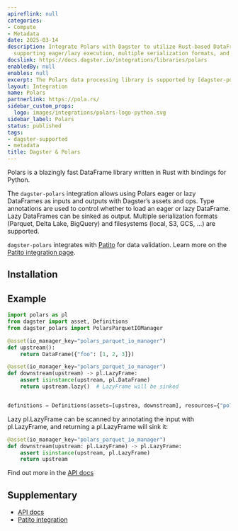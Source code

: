```yaml
---
apireflink: null
categories:
- Compute
- Metadata
date: 2025-03-14
description: Integrate Polars with Dagster to utilize Rust-based DataFrames in Python,
  supporting eager/lazy execution, multiple serialization formats, and data validation.
docslink: https://docs.dagster.io/integrations/libraries/polars
enabledBy: null
enables: null
excerpt: The Polars data processing library is supported by [dagster-polars](/integrations/polars)
layout: Integration
name: Polars
partnerlink: https://pola.rs/
sidebar_custom_props:
  logo: images/integrations/polars-logo-python.svg
sidebar_label: Polars
status: published
tags:
- dagster-supported
- metadata
title: Dagster & Polars
---
```


Polars is a blazingly fast DataFrame library written in Rust with bindings for Python.

The `dagster-polars` integration allows using Polars eager or lazy DataFrames as inputs and outputs with Dagster’s assets and ops. Type annotations are used to control whether to load an eager or lazy DataFrame. Lazy DataFrames can be sinked as output. Multiple serialization formats (Parquet, Delta Lake, BigQuery) and filesystems (local, S3, GCS, …) are supported.

`dagster-polars` integrates with [Patito](https://github.com/JakobGM/patito) for data validation. Learn more on the [Patito integration page](/integrations/libraries/patito).

## Installation

<PackageInstallInstructions packageName="dagster-polars" />

## Example

```python
import polars as pl
from dagster import asset, Definitions
from dagster_polars import PolarsParquetIOManager

@asset(io_manager_key="polars_parquet_io_manager")
def upstream():
    return DataFrame({"foo": [1, 2, 3]})

@asset(io_manager_key="polars_parquet_io_manager")
def downstream(upstream) -> pl.LazyFrame:
    assert isinstance(upstream, pl.DataFrame)
    return upstream.lazy()  # LazyFrame will be sinked


definitions = Definitions(assets=[upstrea, downstream], resources={"polars_parquet_io_manager": PolarsParquetIOManager(...)})
```

Lazy pl.LazyFrame can be scanned by annotating the input with pl.LazyFrame, and returning a pl.LazyFrame will sink it:

```python
@asset(io_manager_key="polars_parquet_io_manager")
def downstream(upstream: pl.LazyFrame) -> pl.LazyFrame:
    assert isinstance(upstream, pl.LazyFrame)
    return upstream
```

Find out more in the [API docs](/api/libraries/dagster-polars)

## Supplementary

- [API docs](/api/libraries/dagster-polars)
- [Patito integration](/integrations/libraries/patito)
